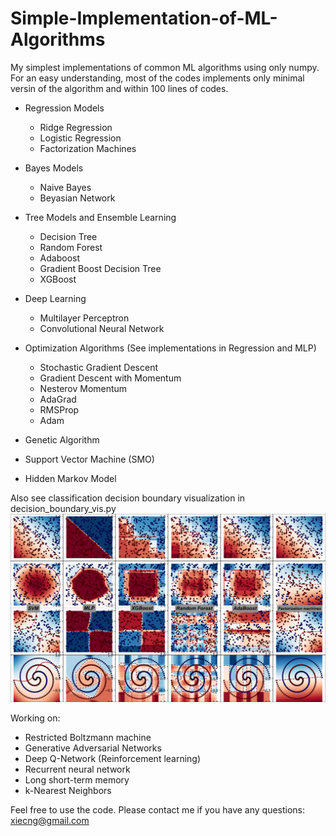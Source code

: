 # Simple-Implementation-of-ML-Algorithms
My simplest implementations of common ML algorithms using only numpy.
For an easy understanding, most of the codes implements only minimal versin of the algorithm and within 100 lines of codes.

* Regression Models
    * Ridge Regression
    * Logistic Regression
    * Factorization Machines

* Bayes Models
    * Naive Bayes
    * Beyasian Network

* Tree Models and Ensemble Learning
    * Decision Tree
    * Random Forest
    * Adaboost
    * Gradient Boost Decision Tree
    * XGBoost

* Deep Learning
    * Multilayer Perceptron
    * Convolutional Neural Network

* Optimization Algorithms (See implementations in Regression and MLP)
	* Stochastic Gradient Descent
	* Gradient Descent with Momentum
	* Nesterov Momentum
	* AdaGrad
	* RMSProp
	* Adam

* Genetic Algorithm

* Support Vector Machine (SMO)

* Hidden Markov Model

Also see classification decision boundary visualization in decision_boundary_vis.py
![supervised_model](supervised_model.png)

Working on:
* Restricted Boltzmann machine
* Generative Adversarial Networks
* Deep Q-Network (Reinforcement learning)
* Recurrent neural network
* Long short-term memory
* k-Nearest Neighbors

Feel free to use the code. Please contact me if you have any questions: xiecng@gmail.com